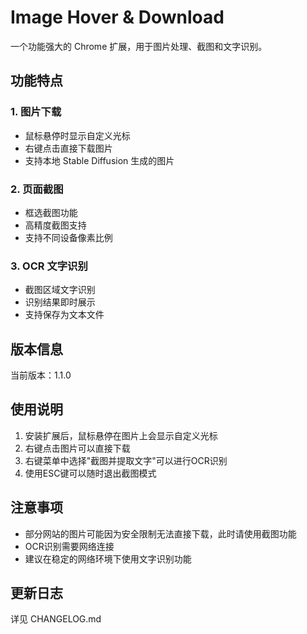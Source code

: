 # Image Hover & Download

一个功能强大的 Chrome 扩展，用于图片处理、截图和文字识别。

## 功能特点

### 1. 图片下载
- 鼠标悬停时显示自定义光标
- 右键点击直接下载图片
- 支持本地 Stable Diffusion 生成的图片

### 2. 页面截图
- 框选截图功能
- 高精度截图支持
- 支持不同设备像素比例

### 3. OCR 文字识别
- 截图区域文字识别
- 识别结果即时展示
- 支持保存为文本文件

## 版本信息
当前版本：1.1.0

## 使用说明
1. 安装扩展后，鼠标悬停在图片上会显示自定义光标
2. 右键点击图片可以直接下载
3. 右键菜单中选择"截图并提取文字"可以进行OCR识别
4. 使用ESC键可以随时退出截图模式

## 注意事项
- 部分网站的图片可能因为安全限制无法直接下载，此时请使用截图功能
- OCR识别需要网络连接
- 建议在稳定的网络环境下使用文字识别功能

## 更新日志
详见 CHANGELOG.md 
